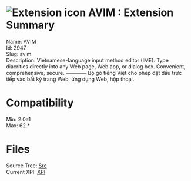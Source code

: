 # ![Extension icon](https://addons.thunderbird.net/user-media/addon_icons/2/2947-64.png?modified=1536553145) AVIM : Extension Summary

Name: AVIM  
Id: 2947  
Slug: avim  
Description: Vietnamese-language input method editor (IME). Type diacritics directly into any Web page, Web app, or dialog box. Convenient, comprehensive, secure.
————
Bộ gõ tiếng Việt cho phép đặt dấu trực tiếp vào bất kỳ trang Web, ứng dụng Web, hộp thoại.
  

# Compatibility
Min: 2.0a1  
Max: 62.*  

# Files

Source Tree: [Src](C:/Dev/Thunderbird/ThunderKdB/xall/x60/2947-avim/src)  
Current XPI: [XPI](C:/Dev/Thunderbird/ThunderKdB/xall/x60/2947-avim/xpi)  



